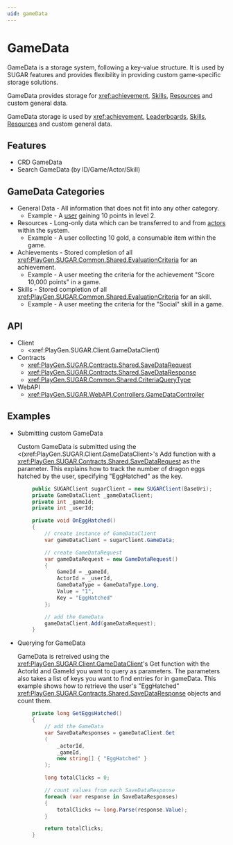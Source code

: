 ```yaml
---
uid: gameData
---
```


# GameData
GameData is a storage system, following a key-value structure. It is used by SUGAR features and provides flexibility in providing custom game-specific storage solutions.

GameData provides storage for <xref:achievement>, [Skills](skill.md), [Resources](resource.md) and custom general data. 

GameData storage is used by <xref:achievement>, [Leaderboards](leaderboard.md), [Skills](skill.md), [Resources](resource.md) and custom general data. 

## Features
* CRD GameData 
* Search GameData (by ID/Game/Actor/Skill)

## GameData Categories
- General Data - All information that does not fit into any other category.
    - Example - A [user](/features/user.html) gaining 10 points in level 2.
- Resources - Long-only data which can be transferred to and from [actors](/features/actor.html) within the system.
    - Example - A user collecting 10 gold, a consumable item within the game. 
- Achievements - Stored completion of all <xref:PlayGen.SUGAR.Common.Shared.EvaluationCriteria> for an achievement.
    - Example - A user meeting the criteria for the achievement "Score 10,000 points" in a game.
- Skills - Stored completion of all <xref:PlayGen.SUGAR.Common.Shared.EvaluationCriteria> for an skill.
    - Example - A user meeting the criteria for the "Social" skill in a game.

## API
* Client
    * <xref:PlayGen.SUGAR.Client.GameDataClient)
* Contracts
    * <xref:PlayGen.SUGAR.Contracts.Shared.SaveDataRequest>
    * <xref:PlayGen.SUGAR.Contracts.Shared.SaveDataResponse>
    * <xref:PlayGen.SUGAR.Common.Shared.CriteriaQueryType>
* WebAPI
    * <xref:PlayGen.SUGAR.WebAPI.Controllers.GameDataController>

## Examples
* Submitting custom GameData

 	Custom GameData is submitted using the <(xref:PlayGen.SUGAR.Client.GameDataClient>'s Add function with a <xref:PlayGen.SUGAR.Contracts.Shared.SaveDataRequest> as the parameter. This explains how to track the number of dragon eggs hatched by the user, specifying "EggHatched" as the key.

```cs 
		public SUGARClient sugarClient = new SUGARClient(BaseUri);
		private GameDataClient _gameDataClient;
		private int _gameId;
		private int _userId;

		private void OnEggHatched()
		{
			// create instance of GameDataClient
			var gameDataClient = sugarClient.GameData;

			// create GameDataRequest
			var gameDataRequest = new GameDataRequest()
			{
				GameId = _gameId,
				ActorId = _userId,
				GameDataType = GameDataType.Long,
				Value = "1",
				Key = "EggHatched"
			};

			// add the GameData
			gameDataClient.Add(gameDataRequest);
		}
```

* Querying for GameData

	GameData is retreived using the <xref:PlayGen.SUGAR.Client.GameDataClient>'s Get function with the ActorId and GameId you want to query as parameters. The parameters also takes a list of keys you want to find entries for in gameData. This example shows how to retrieve the user's "EggHatched" <xref:PlayGen.SUGAR.Contracts.Shared.SaveDataResponse> objects and count them.

```cs 
		private long GetEggsHatched()
		{
			// add the GameData
			var SaveDataResponses = gameDataClient.Get
			(
				_actorId,
				_gameId,
				new string[] { "EggHatched" }
			);

			long totalClicks = 0;

			// count values from each SaveDataResponse
			foreach (var response in SaveDataResponses)
			{
				totalClicks += long.Parse(response.Value);
			}

			return totalClicks;
		}
```